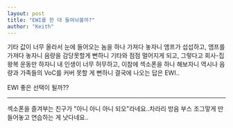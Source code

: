 ```yaml
---
layout: post
title: "EWI를 한 대 들여놔볼까?"
author: "Keith"
---
```



기타 값이 너무 올라서 눈에 들어오는 놈을 하나 가져다 놓자니 앰프가 섭섭하고, 앰프를 가져다 놓자니 음량을 감당못할게 뻔하니 기타와 점점 멀어지게 되고, 그렇다고 회사-집 왕복 운동만 하자니 내 인생이 너무 허무하고, 이참에 섹소폰을 하나 해보자니 역시나 음량과 가족들의 VoC를 커버 못할 게 뻔하니 결국에 나오는 답은 EWI..




EWI 좋은 선택이 될까??




------

섹소폰을 즐겨부는 친구가 "아니 아니 아니 되오"라네요..차라리 방음 부스 조그맣게 만들어놓고 연습하는 게 낫다네요..


